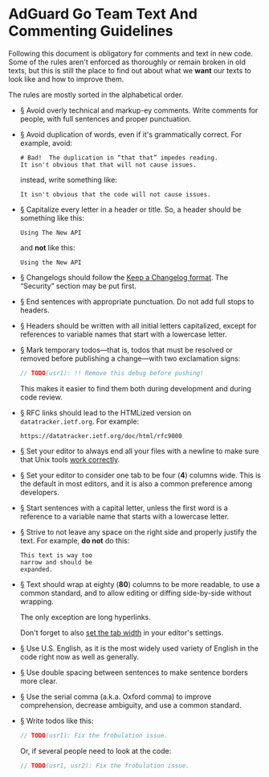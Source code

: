  #  AdGuard Go Team Text And Commenting Guidelines

Following this document is obligatory for comments and text in new code.  Some
of the rules aren't enforced as thoroughly or remain broken in old texts, but
this is still the place to find out about what we **want** our texts to look
like and how to improve them.

The rules are mostly sorted in the alphabetical order.



 *  <a href="#li-7a907f69" id="li-7a907f69" name="li-7a907f69">§</a>
    Avoid overly technical and markup-ey comments.  Write comments for people,
    with full sentences and proper punctuation.

 *  <a href="#li-195be0d8" id="li-195be0d8" name="li-195be0d8">§</a>
    Avoid duplication of words, even if it's grammatically correct.  For
    example, avoid:

    ```none
    # Bad!  The duplication in “that that” impedes reading.
    It isn't obvious that that will not cause issues.
    ```

    instead, write something like:

    ```none
    It isn't obvious that the code will not cause issues.
    ```

 *  <a href="#li-2db43ebe" id="li-2db43ebe" name="li-2db43ebe">§</a>
    Capitalize every letter in a header or title.  So, a header should be
    something like this:

    ```none
    Using The New API
    ```

    and **not** like this:

    ```none
    Using the New API
    ```

 *  <a href="#li-a8c8a641" id="li-a8c8a641" name="li-a8c8a641">§</a>
    Changelogs should follow the [Keep a Changelog format][keep].  The
    “Security” section may be put first.

 *  <a href="#li-658f569b" id="li-658f569b" name="li-658f569b">§</a>
    End sentences with appropriate punctuation.  Do not add full stops to
    headers.

 *  <a href="#li-4df3b56b" id="li-4df3b56b" name="li-4df3b56b">§</a>
    Headers should be written with all initial letters capitalized, except for
    references to variable names that start with a lowercase letter.

 *  <a href="#li-30850b1a" id="li-30850b1a" name="li-30850b1a">§</a>
    Mark temporary todos—that is, todos that must be resolved or removed before
    publishing a change—with two exclamation signs:

    ```go
    // TODO(usr1): !! Remove this debug before pushing!
    ```

    This makes it easier to find them both during development and during code
    review.

 *  <a href="#li-18ae73df" id="li-18ae73df" name="li-18ae73df">§</a>
    RFC links should lead to the HTMLized version on `datatracker.ietf.org`.
    For example:

    ```none
    https://datatracker.ietf.org/doc/html/rfc9000
    ```

 *  <a href="#li-30aa3281" id="li-30aa3281" name="li-30aa3281">§</a>
    Set your editor to always end all your files with a newline to make sure
    that Unix tools [work correctly][nl].

 *  <a href="#li-84467c92" id="li-84467c92" name="li-84467c92">§</a>
    Set your editor to consider one tab to be four (**4**) columns wide.  This
    is the default in most editors, and it is also a common preference among
    developers.

 *  <a href="#li-b281efe6" id="li-b281efe6" name="li-b281efe6">§</a>
    Start sentences with a capital letter, unless the first word is a reference
    to a variable name that starts with a lowercase letter.

 *  <a href="#li-80ccb701" id="li-80ccb701" name="li-80ccb701">§</a>
    Strive to not leave any space on the right side and properly justify the
    text.  For example, **do not** do this:

    ```none
    This text is way too
    narrow and should be
    expanded.
    ```

 *  <a href="#li-5e786fd3" id="li-5e786fd3" name="li-5e786fd3">§</a>
    Text should wrap at eighty (**80**) columns to be more readable, to use
    a common standard, and to allow editing or diffing side-by-side without
    wrapping.

    The only exception are long hyperlinks.

    Don't forget to also [set the tab width][tab] in your editor's settings.

 *  <a href="#li-56e8ee2f" id="li-56e8ee2f" name="li-56e8ee2f">§</a>
    Use U.S. English, as it is the most widely used variety of English in the
    code right now as well as generally.

 *  <a href="#li-0569cfab" id="li-0569cfab" name="li-0569cfab">§</a>
    Use double spacing between sentences to make sentence borders more clear.

 *  <a href="#li-1a435693" id="li-1a435693" name="li-1a435693">§</a>
    Use the serial comma (a.k.a. Oxford comma) to improve comprehension,
    decrease ambiguity, and use a common standard.


 *  <a href="#li-2249ae11" id="li-2249ae11" name="li-2249ae11">§</a>
    Write todos like this:

    ```go
    // TODO(usr1): Fix the frobulation issue.
    ```

    Or, if several people need to look at the code:

    ```go
    // TODO(usr1, usr2): Fix the frobulation issue.
    ```

[keep]: https://keepachangelog.com/en/1.0.0/
[nl]:   https://stackoverflow.com/q/729692/1892060
[tab]:  #li-84467c92
